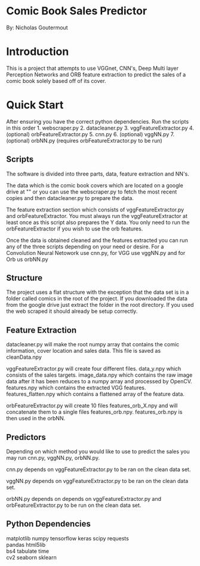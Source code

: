 # Comic Book Sales Predictor
By: Nicholas Goutermout

# Introduction
This is a project that attempts to use VGGnet, CNN's, Deep Multi layer Perception Networks and ORB feature extraction to predict the sales of a comic book solely based off of its cover. 

# Quick Start
After ensuring you have the correct python dependencies.
Run the scripts in this order
	1. webscraper.py
	2. datacleaner.py
	3. vggFeatureExtractor.py
	4. (optional) orbFeatureExtractor.py
	5. cnn.py
	6. (optional) vggNN.py
	7. (optional) orbNN.py (requires orbFeatureExtractor.py to be run)


## Scripts

The software is divided into three parts, data, feature extraction and NN's. 

The data which is the comic book covers which are located on a google drive at "" or you can use the webscraper.py to fetch the most recent copies and then datacleaner.py to prepare the data. 

The feature extraction section which consists of vggFeatureExtractor.py and orbFeatureExtractor. You must always run the vggFeatureExtractor at least once as this script also prepares the Y data. You only need to run the orbFeatureExtractor if you wish to use the orb features.

Once the data is obtained cleaned and the features extracted you can run any of the three scripts depending on your need or desire. For a Convolution Neural Netowork use cnn.py, for VGG use vggNN.py and for Orb us orbNN.py

## Structure

The project uses a flat structure with the exception that the data set is in a folder called comics in the root of the project. If you downloaded the data from the google drive just extract the folder in the root directory. If you used the web scraped it should already be setup correctly. 

## Feature Extraction

datacleaner.py will make the root numpy array that contains the comic information, cover location and sales data. This file is saved as cleanData.npy

vggFeatureExtractor.py will create four different files. data_y.npy  which consists of the sales targets. image_data.npy which contains the raw image data after it has been reduces to a numpy array and processed by OpenCV.  features.npy which contains the extracted VGG features. features_flatten.npy which contains a flattened array of the feature data. 

orbFeatureExtractor.py will create 10 files features_orb_X.npy and will concatenate them to a single files features_orb.npy. features_orb.npy is then used in the orbNN.

## Predictors

Depending on which method you would like to use to predict the sales you may run cnn.py, vggNN.py, orbNN.py.

cnn.py depends on vggFeatureExtractor.py to be ran on the clean data set.

vggNN.py  depends on vggFeatureExtractor.py to be ran on the clean data set.

orbNN.py depends on depends on vggFeatureExtractor.py and orbFeatureExtractor.py to be run on the clean data set. 

## Python Dependencies

matplotlib
numpy
tensorflow 
keras
scipy
requests  
pandas
html5lib  
bs4
tabulate
time  
cv2
seaborn
sklearn

